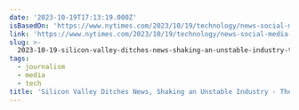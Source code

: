 ```yaml
---
date: '2023-10-19T17:13:19.000Z'
isBasedOn: 'https://www.nytimes.com/2023/10/19/technology/news-social-media-traffic.html'
link: 'https://www.nytimes.com/2023/10/19/technology/news-social-media-traffic.html'
slug: >-
  2023-10-19-silicon-valley-ditches-news-shaking-an-unstable-industry-the-new-york-ti
tags:
  - journalism
  - media
  - tech
title: 'Silicon Valley Ditches News, Shaking an Unstable Industry - The New York Ti'
---
```



